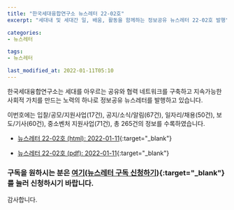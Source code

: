 ```yaml
---
title: "한국세대융합연구소 뉴스레터 22-02호"
excerpt: "세대내 및 세대간 일, 배움, 활동을 함께하는 정보공유 뉴스레터 22-02호 발행" 

categories:
- 뉴스레터

tags:
- 뉴스레터

last_modified_at: 2022-01-11T05:10
---
```


한국세대융합연구소는 세대를 아우르는 공유와 협력 네트워크를 구축하고 지속가능한 사회적 가치를 만드는 노력의 하나로 정보공유 뉴스레터를 발행하고 있습니다.

이번호에는 입찰/공모/지원사업(17건), 공지/소식/알림(67건), 일자리/채용(50건), 보도/기사(60건), 중소벤처 지원사업(71건), 총 265건의 정보를 수록하였습니다.

* [뉴스레터 22-02호 (html): 2022-01-11](https://gcrcenter.github.io/assets/htmls/gcrc_news_letter_20220111.html){:target="_blank"}

* [뉴스레터 22-02호 (pdf): 2022-01-11](https://gcrcenter.github.io/assets/pdfs/news_letter_20220111.pdf){:target="_blank"}


### 구독을 원하시는 분은 [여기(뉴스레터 구독 신청하기)](https://forms.gle/MJ5gVHCdunBXXWVB7){:target="_blank"} 를 눌러 신청하시기 바랍니다.


감사합니다.